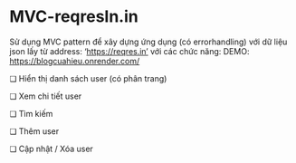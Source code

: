 # MVC-reqresIn.in
Sử dụng MVC pattern để xây dựng ứng dụng (có errorhandling) với dữ liệu json lấy từ address: ‘https://reqres.in’ với các chức năng:
DEMO: https://blogcuahieu.onrender.com/

❏ Hiển thị danh sách user (có phân trang)

❏ Xem chi tiết user

❏ Tìm kiếm

❏ Thêm user

❏ Cập nhật / Xóa user

